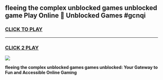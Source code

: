 
## fleeing the complex unblocked games unblocked game Play Online 👋 Unblocked Games #gcnqi
<h3>
<a href="https://premium.freeplayer.one?title=fleeing_the_complex_unblocked_games&ref=21F">CLICK TO PLAY</a></h3>
<hr>

<h3>
<a href="https://premium.freeplayer.one?title=fleeing_the_complex_unblocked_games&ref=21F">CLICK 2 PLAY</a>
  
</h3>

<a href="https://premium.freeplayer.one?title=fleeing_the_complex_unblocked_games&ref=21F/"><img src="https://clearcache.store/games.png"></a>


**fleeing the complex unblocked games games unblocked: Your Gateway to Fun and Accessible Online Gaming**
